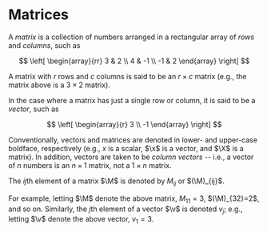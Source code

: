 # Matrices

A *matrix* is a collection of numbers arranged in a rectangular array of *rows* and *columns*, such as

$$ \left[ \begin{array}{rr}
3 & 2 \\
4 & -1 \\
-1 & 2
\end{array} \right] $$

A matrix with $r$ rows and $c$ columns is said to be an $r \times c$ matrix (e.g., the matrix above is a $3 \times 2$ matrix).

In the case where a matrix has just a single row or column, it is said to be a *vector*, such as

$$ \left[ \begin{array}{r}
3 \\
-1
\end{array} \right] $$

Conventionally, vectors and matrices are denoted in lower- and upper-case boldface, respectively (e.g., $x$ is a scalar, $\x$ is a vector, and $\X$ is a matrix).  In addition, vectors are taken to be *column vectors* -- i.e., a vector of $n$ numbers is an $n \times 1$ matrix, not a $1 \times n$ matrix.

The $ij$th element of a matrix $\M$ is denoted by $M_{ij}$ or $(\M)_{ij}$.

For example, letting $\M$ denote the above matrix, $M_{11}=3$, $(\M)_{32}=2$, and so on.  Similarly, the $j$th element of a vector $\v$ is denoted $v_j$; e.g., letting $\v$ denote the above vector, $v_1 = 3$.
